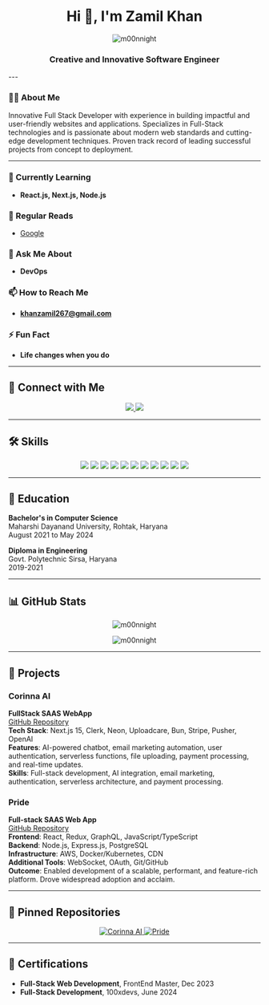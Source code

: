 <h1 align="center">Hi 👋, I'm Zamil Khan</h1>

<p align="center">
  <img src="https://komarev.com/ghpvc/?username=m00nnight&label=Profile%20views&color=0e75b6&style=flat" alt="m00nnight" /> 
</p>
<h3 align="center">Creative and Innovative Software Engineer</h3>
---

### 👨‍💻 About Me
Innovative Full Stack Developer with experience in building impactful and user-friendly websites and applications. Specializes in Full-Stack technologies and is passionate about modern web standards and cutting-edge development techniques. Proven track record of leading successful projects from concept to deployment.

---

### 🌱 Currently Learning
- **React.js, Next.js, Node.js**

### 📝 Regular Reads
- [Google](https://www.google.in)

### 💬 Ask Me About
- **DevOps**

### 📫 How to Reach Me
- **khanzamil267@gmail.com**

### ⚡ Fun Fact
- **Life changes when you do**

---

## 🔗 Connect with Me
<p align="center">
  <a href="https://www.linkedin.com/in/zamil-khan-6b1184220/" target="_blank">
    <img src="https://img.shields.io/badge/linkedin-0A66C2?style=for-the-badge&logo=linkedin&logoColor=white"/>
  </a>
  <a href="https://twitter.com/nomadzamil" target="_blank">
    <img src="https://img.shields.io/badge/twitter-1DA1F2?style=for-the-badge&logo=twitter&logoColor=white"/>
  </a>
</p>

---

## 🛠️ Skills
<p align="center">
  <img src="https://img.shields.io/badge/HTML5-E34F26?style=for-the-badge&logo=html5&logoColor=white"/>
  <img src="https://img.shields.io/badge/Next.js-000000?style=for-the-badge&logo=nextdotjs&logoColor=white"/>
  <img src="https://img.shields.io/badge/Node.js-339933?style=for-the-badge&logo=nodedotjs&logoColor=white"/>
  <img src="https://img.shields.io/badge/React-20232A?style=for-the-badge&logo=react&logoColor=61DAFB"/>
  <img src="https://img.shields.io/badge/AWS-232F3E?style=for-the-badge&logo=amazonaws&logoColor=white"/>
  <img src="https://img.shields.io/badge/Webpack-8DD6F9?style=for-the-badge&logo=webpack&logoColor=white"/>
  <img src="https://img.shields.io/badge/Git-F05032?style=for-the-badge&logo=git&logoColor=white"/>
  <img src="https://img.shields.io/badge/Jenkins-D24939?style=for-the-badge&logo=jenkins&logoColor=white"/>
  <img src="https://img.shields.io/badge/Docker-2496ED?style=for-the-badge&logo=docker&logoColor=white"/>
  <img src="https://img.shields.io/badge/Kubernetes-326CE5?style=for-the-badge&logo=kubernetes&logoColor=white"/>
  <img src="https://img.shields.io/badge/GraphQL-E10098?style=for-the-badge&logo=graphql&logoColor=white"/>
</p>

---

## 🏫 Education
**Bachelor's in Computer Science**  
Maharshi Dayanand University, Rohtak, Haryana  
August 2021 to May 2024

**Diploma in Engineering**  
Govt. Polytechnic Sirsa, Haryana  
2019-2021

---

## 📊 GitHub Stats
<p align="center">
  <img src="https://github-readme-stats.vercel.app/api/top-langs?username=m00nnight&show_icons=true&locale=en&layout=compact" alt="m00nnight" />
</p>

<p align="center">
  <img src="https://github-readme-stats.vercel.app/api?username=m00nnight&show_icons=true&theme=radical" alt="m00nnight" />
</p>

---

## 🚀 Projects

### Corinna AI
**FullStack SAAS WebApp**  
[GitHub Repository](https://github.com/M00nNight/corinnaAI)  
**Tech Stack**: Next.js 15, Clerk, Neon, Uploadcare, Bun, Stripe, Pusher, OpenAI  
**Features**: AI-powered chatbot, email marketing automation, user authentication, serverless functions, file uploading, payment processing, and real-time updates.  
**Skills**: Full-stack development, AI integration, email marketing, authentication, serverless architecture, and payment processing.

### Pride
**Full-stack SAAS Web App**  
[GitHub Repository](https://github.com/M00nNight/pride)  
**Frontend**: React, Redux, GraphQL, JavaScript/TypeScript  
**Backend**: Node.js, Express.js, PostgreSQL  
**Infrastructure**: AWS, Docker/Kubernetes, CDN  
**Additional Tools**: WebSocket, OAuth, Git/GitHub  
**Outcome**: Enabled development of a scalable, performant, and feature-rich platform. Drove widespread adoption and acclaim.

---

## 📌 Pinned Repositories
<p align="center">
  <a href="https://github.com/M00nNight/corinnaAI" target="_blank">
    <img src="https://github-readme-stats.vercel.app/api/pin/?username=m00nnight&repo=corinnaAI&theme=radical" alt="Corinna AI" />
  </a>
  <a href="https://github.com/M00nNight/pride" target="_blank">
    <img src="https://github-readme-stats.vercel.app/api/pin/?username=m00nnight&repo=pride&theme=radical" alt="Pride" />
  </a>
</p>

---

## 📜 Certifications
- **Full-Stack Web Development**, FrontEnd Master, Dec 2023
- **Full-Stack Development**, 100xdevs, June 2024
